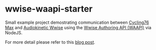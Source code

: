 # wwise-waapi-starter

Small example project demostrating communication between 
[Cycling76 Max](https://cycling74.com/products/max) and 
[Audiokinetic Wwise](https://www.audiokinetic.com/en/products/wwise) using the 
[Wwise Authoring API (WAAPI)](https://www.audiokinetic.com/en/library/edge/?source=sdk&id=waapi.html) 
via NodeJS.

For more detail please refer to this [blog post](https://hartung.studio/blog/2022-07-08_wwise-waapi-and-max8.html).
